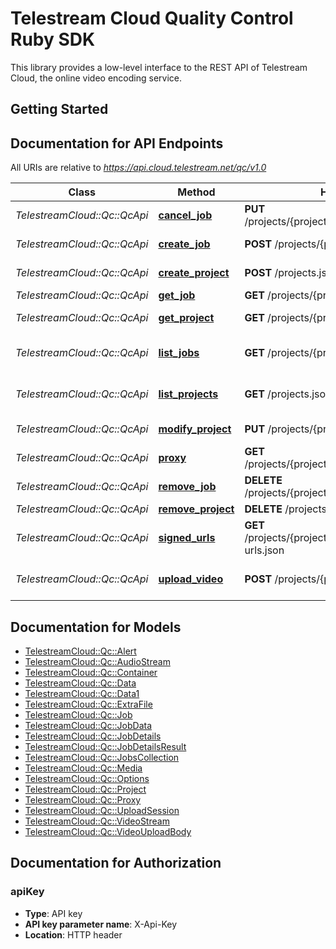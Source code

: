 # Telestream Cloud Quality Control Ruby SDK

This library provides a low-level interface to the REST API of Telestream Cloud, the online video encoding service.

## Getting Started

## Documentation for API Endpoints

All URIs are relative to *https://api.cloud.telestream.net/qc/v1.0*

Class | Method | HTTP request | Description
------------ | ------------- | ------------- | -------------
*TelestreamCloud::Qc::QcApi* | [**cancel_job**](docs/QcApi.md#cancel_job) | **PUT** /projects/{project_id}/jobs/{job_id}/cancel.json | 
*TelestreamCloud::Qc::QcApi* | [**create_job**](docs/QcApi.md#create_job) | **POST** /projects/{project_id}/jobs.json | Create a new job
*TelestreamCloud::Qc::QcApi* | [**create_project**](docs/QcApi.md#create_project) | **POST** /projects.json | Create a new project
*TelestreamCloud::Qc::QcApi* | [**get_job**](docs/QcApi.md#get_job) | **GET** /projects/{project_id}/jobs/{job_id}.json | Get QC job
*TelestreamCloud::Qc::QcApi* | [**get_project**](docs/QcApi.md#get_project) | **GET** /projects/{project_id}.json | Get project by Id
*TelestreamCloud::Qc::QcApi* | [**list_jobs**](docs/QcApi.md#list_jobs) | **GET** /projects/{project_id}/jobs.json | Get jobs form projects
*TelestreamCloud::Qc::QcApi* | [**list_projects**](docs/QcApi.md#list_projects) | **GET** /projects.json | List all projects for an account
*TelestreamCloud::Qc::QcApi* | [**modify_project**](docs/QcApi.md#modify_project) | **PUT** /projects/{project_id}.json | Modify project
*TelestreamCloud::Qc::QcApi* | [**proxy**](docs/QcApi.md#proxy) | **GET** /projects/{project_id}/jobs/{job_id}/proxy.json | 
*TelestreamCloud::Qc::QcApi* | [**remove_job**](docs/QcApi.md#remove_job) | **DELETE** /projects/{project_id}/jobs/{job_id}.json | 
*TelestreamCloud::Qc::QcApi* | [**remove_project**](docs/QcApi.md#remove_project) | **DELETE** /projects/{project_id}.json | 
*TelestreamCloud::Qc::QcApi* | [**signed_urls**](docs/QcApi.md#signed_urls) | **GET** /projects/{project_id}/jobs/{job_id}/signed-urls.json | 
*TelestreamCloud::Qc::QcApi* | [**upload_video**](docs/QcApi.md#upload_video) | **POST** /projects/{project_id}/upload.json | Creates an upload session


## Documentation for Models

 - [TelestreamCloud::Qc::Alert](docs/Alert.md)
 - [TelestreamCloud::Qc::AudioStream](docs/AudioStream.md)
 - [TelestreamCloud::Qc::Container](docs/Container.md)
 - [TelestreamCloud::Qc::Data](docs/Data.md)
 - [TelestreamCloud::Qc::Data1](docs/Data1.md)
 - [TelestreamCloud::Qc::ExtraFile](docs/ExtraFile.md)
 - [TelestreamCloud::Qc::Job](docs/Job.md)
 - [TelestreamCloud::Qc::JobData](docs/JobData.md)
 - [TelestreamCloud::Qc::JobDetails](docs/JobDetails.md)
 - [TelestreamCloud::Qc::JobDetailsResult](docs/JobDetailsResult.md)
 - [TelestreamCloud::Qc::JobsCollection](docs/JobsCollection.md)
 - [TelestreamCloud::Qc::Media](docs/Media.md)
 - [TelestreamCloud::Qc::Options](docs/Options.md)
 - [TelestreamCloud::Qc::Project](docs/Project.md)
 - [TelestreamCloud::Qc::Proxy](docs/Proxy.md)
 - [TelestreamCloud::Qc::UploadSession](docs/UploadSession.md)
 - [TelestreamCloud::Qc::VideoStream](docs/VideoStream.md)
 - [TelestreamCloud::Qc::VideoUploadBody](docs/VideoUploadBody.md)


## Documentation for Authorization


### apiKey

- **Type**: API key
- **API key parameter name**: X-Api-Key
- **Location**: HTTP header

